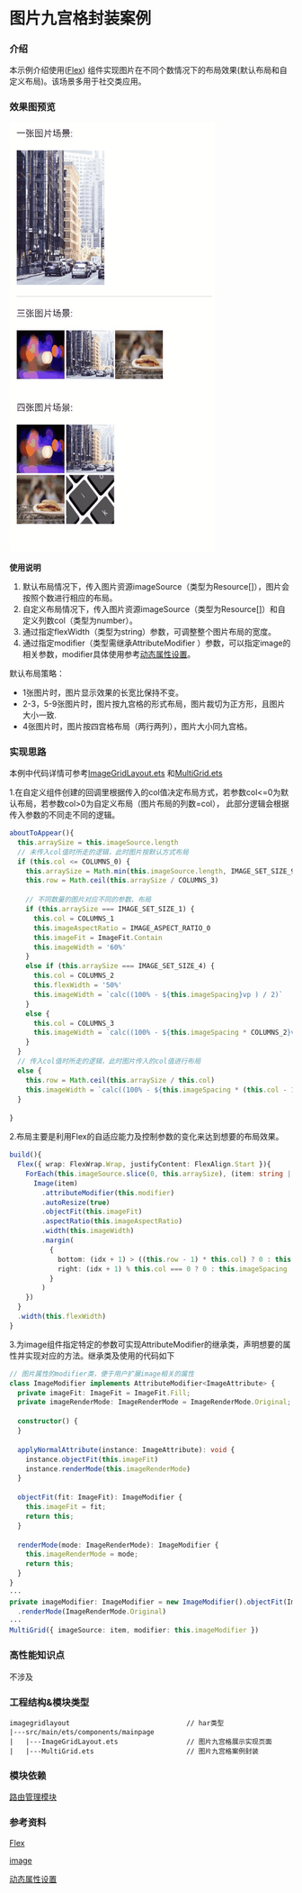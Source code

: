 # 图片九宫格封装案例

### 介绍

本示例介绍使用([Flex](https://developer.huawei.com/consumer/cn/doc/harmonyos-guides/arkts-layout-development-flex-layout-0000001774120126))
组件实现图片在不同个数情况下的布局效果(默认布局和自定义布局)。该场景多用于社交类应用。

### 效果图预览

<img src="../../product/entry/src/main/resources/base/media/images_aligned.gif"/>

**使用说明**

1. 默认布局情况下，传入图片资源imageSource（类型为Resource[]），图片会按照个数进行相应的布局。
2. 自定义布局情况下，传入图片资源imageSource（类型为Resource[]）和自定义列数col（类型为number）。
3. 通过指定flexWidth（类型为string）参数，可调整整个图片布局的宽度。
4. 通过指定modifier（类型需继承AttributeModifier<ImageAttribute>
   ）参数，可以指定image的相关参数，modifier具体使用参考[动态属性设置](https://developer.huawei.com/consumer/cn/doc/harmonyos-references/ts-universal-attributes-attribute-modifier-0000001774280870)。

默认布局策略：

- 1张图片时，图片显示效果的长宽比保持不变。
- 2-3，5-9张图片时，图片按九宫格的形式布局，图片裁切为正方形，且图片大小一致.
- 4张图片时，图片按四宫格布局（两行两列），图片大小同九宫格。

### 实现思路

本例中代码详情可参考[ImageGridLayout.ets](src/main/ets/components/mainpage/ImageGridLayout.ets)
和[MultiGrid.ets](src/main/ets/components/mainpage/MultiGrid.ets)

1.在自定义组件创建的回调里根据传入的col值决定布局方式，若参数col<=0为默认布局，若参数col>0为自定义布局（图片布局的列数=col），
此部分逻辑会根据传入参数的不同走不同的逻辑。

```typescript
aboutToAppear(){
  this.arraySize = this.imageSource.length
  // 未传入col值时所走的逻辑，此时图片按默认方式布局
  if (this.col <= COLUMNS_0) {
    this.arraySize = Math.min(this.imageSource.length, IMAGE_SET_SIZE_9)
    this.row = Math.ceil(this.arraySize / COLUMNS_3)

    // 不同数量的图片对应不同的参数、布局
    if (this.arraySize === IMAGE_SET_SIZE_1) {
      this.col = COLUMNS_1
      this.imageAspectRatio = IMAGE_ASPECT_RATIO_0
      this.imageFit = ImageFit.Contain
      this.imageWidth = '60%'
    }
    else if (this.arraySize === IMAGE_SET_SIZE_4) {
      this.col = COLUMNS_2
      this.flexWidth = '50%'
      this.imageWidth = `calc((100% - ${this.imageSpacing}vp ) / 2)`
    }
    else {
      this.col = COLUMNS_3
      this.imageWidth = `calc((100% - ${this.imageSpacing * COLUMNS_2}vp ) / 3)`
    }
  }
  // 传入col值时所走的逻辑，此时图片传入的col值进行布局
  else {
    this.row = Math.ceil(this.arraySize / this.col)
    this.imageWidth = `calc((100% - ${this.imageSpacing * (this.col - 1)}vp ) / ${this.col})`
  }

}
```

2.布局主要是利用Flex的自适应能力及控制参数的变化来达到想要的布局效果。

```typescript
build(){
  Flex({ wrap: FlexWrap.Wrap, justifyContent: FlexAlign.Start }){
    ForEach(this.imageSource.slice(0, this.arraySize), (item: string | Resource, idx: number) => {
      Image(item)
        .attributeModifier(this.modifier)
        .autoResize(true)
        .objectFit(this.imageFit)
        .aspectRatio(this.imageAspectRatio)
        .width(this.imageWidth)
        .margin(
          {
            bottom: (idx + 1) > ((this.row - 1) * this.col) ? 0 : this.imageSpacing,
            right: (idx + 1) % this.col === 0 ? 0 : this.imageSpacing
          }
        )
    })
  }
  .width(this.flexWidth)
}
```

3.为image组件指定特定的参数可实现AttributeModifier<ImageAttribute>的继承类，声明想要的属性并实现对应的方法。继承类及使用的代码如下

```typescript
// 图片属性的modifier类，便于用户扩展image相关的属性
class ImageModifier implements AttributeModifier<ImageAttribute> {
  private imageFit: ImageFit = ImageFit.Fill;
  private imageRenderMode: ImageRenderMode = ImageRenderMode.Original;

  constructor() {
  }

  applyNormalAttribute(instance: ImageAttribute): void {
    instance.objectFit(this.imageFit)
    instance.renderMode(this.imageRenderMode)
  }

  objectFit(fit: ImageFit): ImageModifier {
    this.imageFit = fit;
    return this;
  }

  renderMode(mode: ImageRenderMode): ImageModifier {
    this.imageRenderMode = mode;
    return this;
  }
}
···
private imageModifier: ImageModifier = new ImageModifier().objectFit(ImageFit.Fill)
  .renderMode(ImageRenderMode.Original)
···
MultiGrid({ imageSource: item, modifier: this.imageModifier })
```

### 高性能知识点

不涉及

### 工程结构&模块类型

```
imagegridlayout                             // har类型
|---src/main/ets/components/mainpage
|   |---ImageGridLayout.ets                 // 图片九宫格展示实现页面
|   |---MultiGrid.ets                       // 图片九宫格案例封装
```

### 模块依赖

[路由管理模块](../../feature/routermodule)

### 参考资料

[Flex](https://developer.huawei.com/consumer/cn/doc/harmonyos-guides/arkts-layout-development-flex-layout-0000001774120126)

[image](https://developer.huawei.com/consumer/cn/doc/harmonyos-references/ts-basic-components-image-0000001821000853)

[动态属性设置](https://developer.huawei.com/consumer/cn/doc/harmonyos-references/ts-universal-attributes-attribute-modifier-0000001774280870)